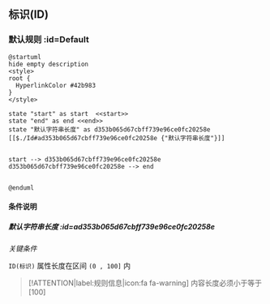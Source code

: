 ## 标识(ID) <!-- {docsify-ignore-all} -->

   

### 默认规则 :id=Default

```plantuml
@startuml
hide empty description
<style>
root {
  HyperlinkColor #42b983
}
</style>

state "start" as start  <<start>>
state "end" as end <<end>>
state "默认字符串长度" as d353b065d67cbff739e96ce0fc20258e [[$./Id#ad353b065d67cbff739e96ce0fc20258e {"默认字符串长度"}]]


start --> d353b065d67cbff739e96ce0fc20258e 
d353b065d67cbff739e96ce0fc20258e --> end 


@enduml
```

#### 条件说明

##### 默认字符串长度 :id=ad353b065d67cbff739e96ce0fc20258e


*关键条件*


`ID(标识)` 属性长度在区间 `(0 , 100]` 内

> [!ATTENTION|label:规则信息|icon:fa fa-warning]
> 内容长度必须小于等于[100]







